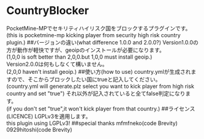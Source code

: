 # CountryBlocker
PocketMine-MPでセキリティハイリスク国をブロックするプラグインです。<br>
(this is pocketmine-mp kicking player from security high risk country plugin.)
##バージョンの違い(what difference 1.0.0 and 2.0.0?)
Version1.0.0の方が動作が軽快ですが、geoipのインストールが必要になります。<br>
(1,0,0 is soft better than 2,0,0.but 1,0,0 must install geoip.)<br>
Version2.0.0は何もしなくて構いません。<br>
(2,0,0 haven't install geoip.)
##使い方(how to use)
country.ymlが生成されますので、そこからブロックしたい国にtrueと記入してください。<br>
(country.yml will generate.plz select you want to kick player from high risk country and set "true")
それ以外が記入されていると全てfalse判定になります。<br>
(if you don't set "true",it won't kick player from that country.)
##ライセンス(LICENCE)
LGPLv3を適用します。<br>
this plugin using LGPLv3!
##special thanks
mfmfneko(code Brevity)<br>
0929hitoshi(code Brevity)
